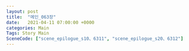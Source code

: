 ```yaml
---
layout: post
title:  "메인_063장"
date:   2021-04-11 07:00:00 +0000
categories: Main
Tags: Story Main
SceneCode: ["scene_epilogue_s10、6311", "scene_epilogue_s20、6312"]
---
```

